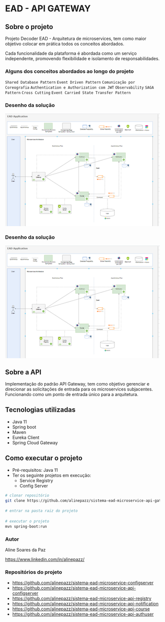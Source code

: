 # EAD - API GATEWAY

## Sobre o projeto
Projeto Decoder EAD - Arquitetura de microservices, tem como maior
objetivo colocar em prática todos os conceitos abordados.

Cada funcionalidade da plataforma é abordada como um serviço independente, promovendo flexibilidade e isolamento de responsabilidades.

### Alguns dos conceitos abordados ao longo do projeto
`Shared Database Pattern`
`Event Driven Pattern`
`Comunicação por Coreografia`
`Authentication e Authorization com JWT`
`Observability`
`SAGA Pattern`
`Cross
Cutting`
`Event Carried State Transfer Pattern`

### Desenho da solução
![Desenho da solucao ead](imagens/projeto.png)

### Desenho da solução
![Desenho da solucao ead](imagens/projeto.png)

## Sobre a API
Implementação do padrão API Gateway, tem como objetivo gerenciar e direcionar as solicitações de entrada para os microservices subjacentes. 
Funcionando como um ponto de entrada único para a arquitetura.

## Tecnologias utilizadas
- Java 11
- Spring boot
- Maven
- Eureka Client
- Spring Cloud Gateway

## Como executar o projeto
- Pré-requisitos: Java 11
- Ter os seguinte projetos em execução:
    - Service Registry
    - Config Server

```bash
# clonar repositório
git clone https://github.com/alinepazz/sistema-ead-microservice-api-gateway.git

# entrar na pasta raiz do projeto

# executar o projeto
mvn spring-boot:run
```
### Autor
Aline Soares da Paz

https://www.linkedin.com/in/alinepazz/

### Repositórios do projeto

- https://github.com/alinepazz/sistema-ead-microservice-configserver
- https://github.com/alinepazz/sistema-ead-microservice-api-configserver
- https://github.com/alinepazz/sistema-ead-microservice-api-registry
- https://github.com/alinepazz/sistema-ead-microservice-api-notification
- https://github.com/alinepazz/sistema-ead-microservice-api-course
- https://github.com/alinepazz/sistema-ead-microservice-api-authuser